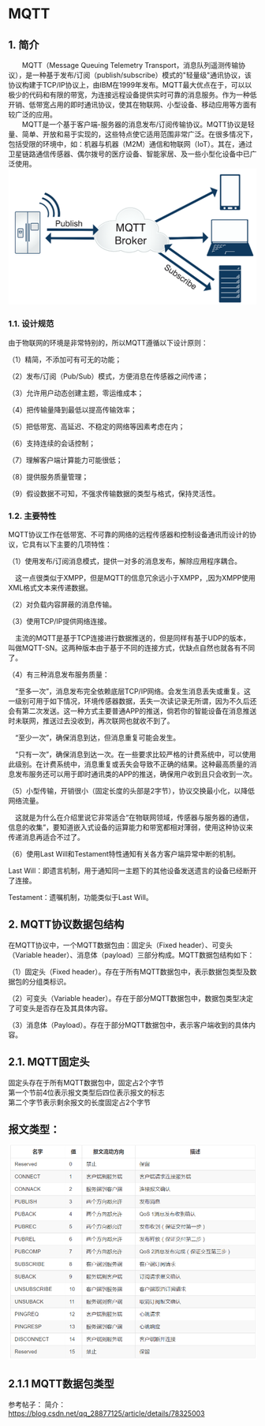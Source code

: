 # MQTT
## 1. 简介
&emsp;&emsp;MQTT（Message Queuing Telemetry Transport，消息队列遥测传输协议），是一种基于发布/订阅（publish/subscribe）模式的"轻量级"通讯协议，该协议构建于TCP/IP协议上，由IBM在1999年发布。MQTT最大优点在于，可以以极少的代码和有限的带宽，为连接远程设备提供实时可靠的消息服务。作为一种低开销、低带宽占用的即时通讯协议，使其在物联网、小型设备、移动应用等方面有较广泛的应用。  
&emsp;&emsp;MQTT是一个基于客户端-服务器的消息发布/订阅传输协议。MQTT协议是轻量、简单、开放和易于实现的，这些特点使它适用范围非常广泛。在很多情况下，包括受限的环境中，如：机器与机器（M2M）通信和物联网（IoT）。其在，通过卫星链路通信传感器、偶尔拨号的医疗设备、智能家居、及一些小型化设备中已广泛使用。  
![](https://github.com/lk6678979/image/blob/master/mtqq-1.jpg)  
### 1.1. 设计规范
由于物联网的环境是非常特别的，所以MQTT遵循以下设计原则：  

（1）精简，不添加可有可无的功能；  

（2）发布/订阅（Pub/Sub）模式，方便消息在传感器之间传递；  

（3）允许用户动态创建主题，零运维成本；  

（4）把传输量降到最低以提高传输效率；  

（5）把低带宽、高延迟、不稳定的网络等因素考虑在内；  

（6）支持连续的会话控制；  

（7）理解客户端计算能力可能很低；  

（8）提供服务质量管理；  
 
（9）假设数据不可知，不强求传输数据的类型与格式，保持灵活性。
### 1.2. 主要特性
MQTT协议工作在低带宽、不可靠的网络的远程传感器和控制设备通讯而设计的协议，它具有以下主要的几项特性：  

（1）使用发布/订阅消息模式，提供一对多的消息发布，解除应用程序耦合。  

 这一点很类似于XMPP，但是MQTT的信息冗余远小于XMPP，,因为XMPP使用XML格式文本来传递数据。  

（2）对负载内容屏蔽的消息传输。  

（3）使用TCP/IP提供网络连接。  

 主流的MQTT是基于TCP连接进行数据推送的，但是同样有基于UDP的版本，叫做MQTT-SN。这两种版本由于基于不同的连接方式，优缺点自然也就各有不同了。  

（4）有三种消息发布服务质量：  

 “至多一次”，消息发布完全依赖底层TCP/IP网络。会发生消息丢失或重复。这一级别可用于如下情况，环境传感器数据，丢失一次读记录无所谓，因为不久后还会有第二次发送。这一种方式主要普通APP的推送，倘若你的智能设备在消息推送时未联网，推送过去没收到，再次联网也就收不到了。  

 “至少一次”，确保消息到达，但消息重复可能会发生。  

 “只有一次”，确保消息到达一次。在一些要求比较严格的计费系统中，可以使用此级别。在计费系统中，消息重复或丢失会导致不正确的结果。这种最高质量的消息发布服务还可以用于即时通讯类的APP的推送，确保用户收到且只会收到一次。  

（5）小型传输，开销很小（固定长度的头部是2字节），协议交换最小化，以降低网络流量。

 这就是为什么在介绍里说它非常适合“在物联网领域，传感器与服务器的通信，信息的收集”，要知道嵌入式设备的运算能力和带宽都相对薄弱，使用这种协议来传递消息再适合不过了。

（6）使用Last Will和Testament特性通知有关各方客户端异常中断的机制。

Last Will：即遗言机制，用于通知同一主题下的其他设备发送遗言的设备已经断开了连接。

Testament：遗嘱机制，功能类似于Last Will。

## 2. MQTT协议数据包结构
在MQTT协议中，一个MQTT数据包由：固定头（Fixed header）、可变头（Variable header）、消息体（payload）三部分构成。MQTT数据包结构如下：  

（1）固定头（Fixed header）。存在于所有MQTT数据包中，表示数据包类型及数据包的分组类标识。  

（2）可变头（Variable header）。存在于部分MQTT数据包中，数据包类型决定了可变头是否存在及其具体内容。  

（3）消息体（Payload）。存在于部分MQTT数据包中，表示客户端收到的具体内容。  
## 2.1. MQTT固定头
固定头存在于所有MQTT数据包中，固定占2个字节  
第一个节前4位表示报文类型后四位表示报文的标志  
第二个字节表示剩余报文的长度固定占2个字节  
## 报文类型：
![](https://github.com/lk6678979/image/blob/master/mtqq-2.jpg)  
 
## 2.1.1 MQTT数据包类型





参考帖子：
简介：https://blog.csdn.net/qq_28877125/article/details/78325003  
